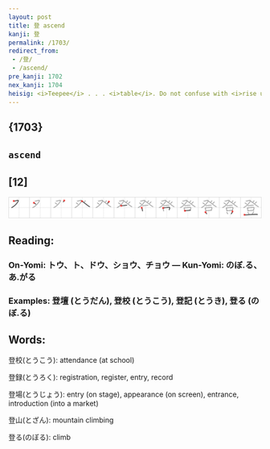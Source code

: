 ```yaml
---
layout: post
title: 登 ascend
kanji: 登
permalink: /1703/
redirect_from:
 - /登/
 - /ascend/
pre_kanji: 1702
nex_kanji: 1704
heisig: <i>Teepee</i> . . . <i>table</i>. Do not confuse with <i>rise up</i> (Frame 43).
---
```


## {1703}

## `ascend`

## [12]

<div class="stroke"><img src="../images/E799BB.png" /></div>

## Reading:

### On-Yomi: トウ、ト、ドウ、ショウ、チョウ &mdash; Kun-Yomi: のぼ.る、あ.がる

### Examples: 登壇 (とうだん), 登校 (とうこう), 登記 (とうき), 登る (のぼ.る)

## Words:

登校(とうこう): attendance (at school)

登録(とうろく): registration, register, entry, record

登場(とうじょう): entry (on stage), appearance (on screen), entrance, introduction (into a market)

登山(とざん): mountain climbing

登る(のぼる): climb
